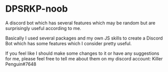 # DPSRKP-noob
A discord bot which has several features which may be random but are surprisingly useful according to me.

Basically I used several packages and my own JS skills to create a Discord Bot which has some features which I consider pretty useful.

If you feel like I should make some changes to it or have any suggestions for me, please feel free to tell me about them on my discord account: Killer Penguin#7648
